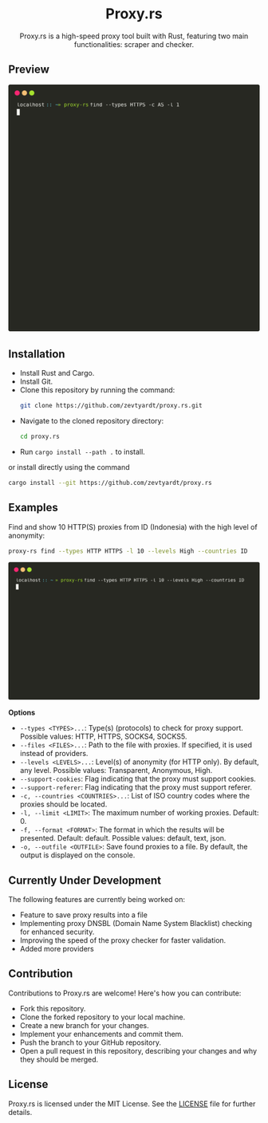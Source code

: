 <div align="center">

# Proxy.rs
Proxy.rs is a high-speed proxy tool built with Rust, featuring two main functionalities: scraper and checker.

</div>

## Preview
![Proxy.rs Preview](./images/preview.svg)

## Installation

- Install Rust and Cargo.
- Install Git.
- Clone this repository by running the command:
  ```bash
  git clone https://github.com/zevtyardt/proxy.rs.git
  ```
- Navigate to the cloned repository directory:
  ```bash
  cd proxy.rs
  ```
- Run `cargo install --path .` to install.

or install directly using the command

```bash
cargo install --git https://github.com/zevtyardt/proxy.rs
```

## Examples

Find and show 10 HTTP(S) proxies from ID (Indonesia) with the high level of anonymity:
```bash
proxy-rs find --types HTTP HTTPS -l 10 --levels High --countries ID
```
![](./images/find.svg)

**Options**
- `--types <TYPES>...`: Type(s) (protocols) to check for proxy support. Possible values: HTTP, HTTPS, SOCKS4, SOCKS5.
- `--files <FILES>...`: Path to the file with proxies. If specified, it is used instead of providers.
- `--levels <LEVELS>...`: Level(s) of anonymity (for HTTP only). By default, any level. Possible values: Transparent, Anonymous, High.
- `--support-cookies`: Flag indicating that the proxy must support cookies.
- `--support-referer`: Flag indicating that the proxy must support referer.
- `-c, --countries <COUNTRIES>...`: List of ISO country codes where the proxies should be located.
- `-l, --limit <LIMIT>`: The maximum number of working proxies. Default: 0.
- `-f, --format <FORMAT>`: The format in which the results will be presented. Default: default. Possible values: default, text, json.
- `-o, --outfile <OUTFILE>`: Save found proxies to a file. By default, the output is displayed on the console.

## Currently Under Development

The following features are currently being worked on:

- Feature to save proxy results into a file
- Implementing proxy DNSBL (Domain Name System Blacklist) checking for enhanced security.
- Improving the speed of the proxy checker for faster validation.
- Added more providers

## Contribution

Contributions to Proxy.rs are welcome! Here's how you can contribute:

- Fork this repository.
- Clone the forked repository to your local machine.
- Create a new branch for your changes.
- Implement your enhancements and commit them.
- Push the branch to your GitHub repository.
- Open a pull request in this repository, describing your changes and why they should be merged.

## License

Proxy.rs is licensed under the MIT License. See the [LICENSE](https://github.com/zevtyardt/proxy.rs/blob/main/LICENSE) file for further details.
